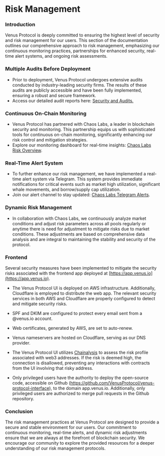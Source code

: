 # Risk Management

### Introduction

Venus Protocol is deeply committed to ensuring the highest level of security and risk management for our users. This section of the documentation outlines our comprehensive approach to risk management, emphasizing our continuous monitoring practices, partnerships for enhanced security, real-time alert systems, and ongoing risk assessments.

### Multiple Audits Before Deployment

* Prior to deployment, Venus Protocol undergoes extensive audits conducted by industry-leading security firms. The results of these audits are publicly accessible and have been fully implemented, ensuring a robust and secure framework.
* Access our detailed audit reports here: [Security and Audits.](https://docs-v4.venus.io/links/security-and-audits)

### Continuous On-Chain Monitoring

* Venus Protocol has partnered with Chaos Labs, a leader in blockchain security and monitoring. This partnership equips us with sophisticated tools for continuous on-chain monitoring, significantly enhancing our risk control and mitigation strategies.
* Explore our monitoring dashboard for real-time insights: [Chaos Labs Risk Overview](https://community.chaoslabs.xyz/venus/risk/overview).

### Real-Time Alert System

* To further enhance our risk management, we have implemented a real-time alert system via Telegram. This system provides immediate notifications for critical events such as market high utilization, significant whale movements, and borrow/supply cap utilization.
* Join our alert channel to stay updated: [Chaos Labs Telegram Alerts](https://community.chaoslabs.xyz/venus/risk/alerts).

### Dynamic Risk Management

* In collaboration with Chaos Labs, we continuously analyze market conditions and adjust risk parameters across all pools regularly or anytime there is need for adjustment to mitigate risks due to market conditions. These adjustments are based on comprehensive data analysis and are integral to maintaining the stability and security of the protocol.

### Frontend

Several security measures have been implemented to mitigate the security risks associated with the frontend app deployed at [https://app.venus.io](https://app.venus.io).

* The Venus Protocol UI is deployed on AWS infrastructure. Additionally, Cloudflare is employed to distribute the web app. The relevant security services in both AWS and Cloudflare are properly configured to detect and mitigate security risks.

* SPF and DKIM are configured to protect every email sent from a @venus.io account.

* Web certificates, generated by AWS, are set to auto-renew.

* Venus nameservers are hosted on Cloudflare, serving as our DNS provider.

* The Venus Protocol UI utilizes [Chainalysis](https://www.chainalysis.com) to assess the risk profile associated with web3 addresses. If the risk is deemed high, the connection is disallowed, preventing any interactions with contracts from the UI involving that risky address.

* Only privileged users have the authority to deploy the open-source code, accessible on Github (https://github.com/VenusProtocol/venus-protocol-interface), to the domain app.venus.io. Additionally, only privileged users are authorized to merge pull requests in the Github repository.

### Conclusion

The risk management practices at Venus Protocol are designed to provide a secure and stable environment for our users. Our commitment to continuous monitoring, real-time alerts, and dynamic risk adjustments ensure that we are always at the forefront of blockchain security. We encourage our community to explore the provided resources for a deeper understanding of our risk management protocols.

